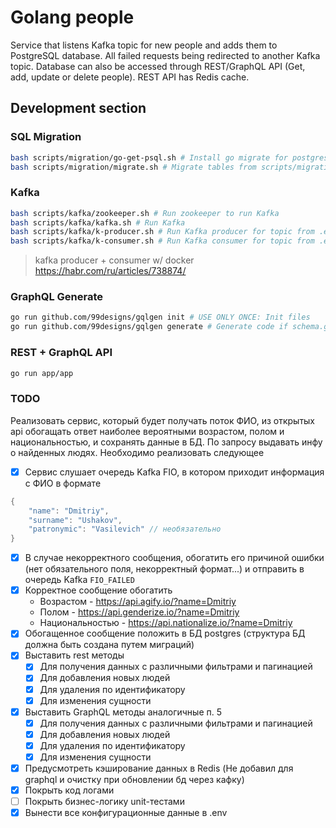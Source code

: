 # Golang people
Service that listens Kafka topic for new people and adds them to PostgreSQL database. All failed requests being redirected to another Kafka topic. Database can also be accessed through REST/GraphQL API (Get, add, update or delete people). REST API has Redis cache.

## Development section
### SQL Migration
```sh
bash scripts/migration/go-get-psql.sh # Install go migrate for postgres
bash scripts/migration/migrate.sh # Migrate tables from scripts/migration/migrations
```
### Kafka
```sh
bash scripts/kafka/zookeeper.sh # Run zookeeper to run Kafka
bash scripts/kafka/kafka.sh # Run Kafka
bash scripts/kafka/k-producer.sh # Run Kafka producer for topic from .env (FIO)
bash scripts/kafka/k-consumer.sh # Run Kafka consumer for topic from .env (FIO_FAILED)
```
> kafka producer + consumer w/ docker
> https://habr.com/ru/articles/738874/
### GraphQL Generate
```sh
go run github.com/99designs/gqlgen init # USE ONLY ONCE: Init files
go run github.com/99designs/gqlgen generate # Generate code if schema.graphqls updated
```
### REST + GraphQL API
```sh
go run app/app
```

### TODO
Реализовать сервис, который будет получать поток ФИО, из открытых api обогащать ответ наиболее вероятными возрастом, полом и национальностью, и сохранять данные в БД. По запросу выдавать инфу о найденных людях. Необходимо реализовать следующее
- [x] Сервис слушает очередь Kafka FIO, в котором приходит информация с ФИО в формате
```go
{
    "name": "Dmitriy",
    "surname": "Ushakov",
    "patronymic": "Vasilevich" // необязательно
}
```
- [x] В случае некорректного сообщения, обогатить его причиной ошибки (нет обязательного поля, некорректный формат...) и отправить в очередь Kafka `FIO_FAILED`
- [x] Корректное сообщение обогатить
    - Возрастом - https://api.agify.io/?name=Dmitriy
    - Полом - https://api.genderize.io/?name=Dmitriy
    - Национальностью - https://api.nationalize.io/?name=Dmitriy
- [x] Обогащенное сообщение положить в БД postgres (структура БД должна быть создана путем миграций)
- [x] Выставить rest методы
    - [x] Для получения данных с различными фильтрами и пагинацией
    - [x] Для добавления новых людей
    - [x] Для удаления по идентификатору
    - [x] Для изменения сущности
- [x] Выставить GraphQL методы аналогичные п. 5
    - [x] Для получения данных с различными фильтрами и пагинацией
    - [x] Для добавления новых людей
    - [x] Для удаления по идентификатору
    - [x] Для изменения сущности
- [x] Предусмотреть кэширование данных в Redis (Не добавил для graphql и очистку при обновлении бд через кафку)
- [x] Покрыть код логами
- [ ] Покрыть бизнес-логику unit-тестами
- [x] Вынести все конфигурационные данные в .env